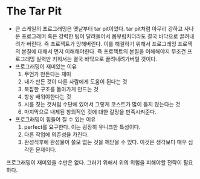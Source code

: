 # The Tar Pit

* 큰 스케일의 프로그래밍은 옛날부터 tar pit이었다. tar pit처럼 아무리 강하고 사나운 프로그래머 혹은 강력한 팀이 달려들어서 몸부림치더라도 결국 바닥으로 끌려내려가 버린다. 즉 프로젝트가 망해버린다. 이를 해결하기 위해서 프로그래밍 프로젝의 본질에 대해서 먼저 이해해야한다. 즉 프로젝트의 본질을 이해해야지 무조건 프로그래밍 실력만 키워서는 결국 바닥으로 끌려내려가버릴 것이다.
* 프로그래밍이 재미있는 이유
  1. 무언가 만든다는 재미
  2. 내가 만든 것이 다른 사람에게 도움이 된다는 것
  3. 복잡한 구조를 돌아가게 만드는 것
  4. 항상 배워야한다는 것
  5. 시를 짓는 것처럼 수단에 있어서 그렇게 코스트가 많이 들지 않는다는 것
  6. 마지막으로 내제된 창의적인 것에 대한 갈망을 만족시켜준다.
* 프로그래밍이 힘들어 질 수 있는 이유
  1. perfect를 요구한다. 이는 굉장히 유니크한 특성이다.
  2. 다른 작업에 의존성을 가진다. 
  3. 완성직후에 완성물이 쓸모 없는 것을 깨닫을 수 있다. 이것은 생각보다 매우 심각한 문제이다.

프로그래밍이 재미있을 수만은 없다. 그러기 위해서 위의 위험을 피해야할 전략이 필요하다.